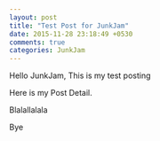 ```yaml
---
layout: post
title: "Test Post for JunkJam"
date: 2015-11-28 23:18:49 +0530
comments: true
categories: JunkJam
---
```


Hello JunkJam, This is my test posting
<!--more -->

Here is my Post Detail.

Blalallalala

Bye
